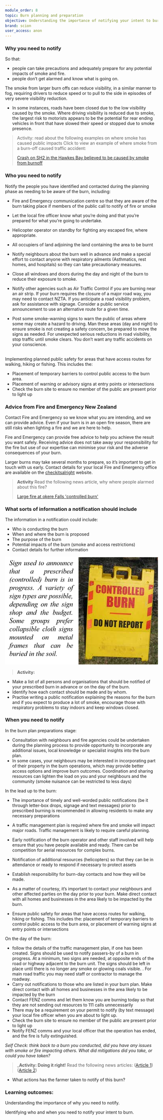 ```yaml
---
module_order: 8
topic: Burn planning and preparation
objective: Understanding the importance of notifying your intent to burn
brand: scion
user_access: anon
---
```


### Why you need to notify

So that:
* people can take precautions and adequately prepare for any potential impacts of smoke and fire. 
* people don’t get alarmed and know what is going on.


The smoke from larger burn offs can reduce visibility, in a similar manner to fog, requiring drivers to reduce speed or to pull to the side in episodes of very severe visibility reduction.
* In some instances, roads have been closed due to the low visibility caused by the smoke. Where driving visibility is reduced due to smoke, the largest risk to motorists appears to be the potential for rear ending vehicles in front that have slowed their speed or stopped due to smoke presence. 

> Activity:  read about the following examples on where smoke has caused public impacts
>Click to view an example of where smoke from a burn-off caused traffic accident: 
>
>[Crash on SH2 in the Hawkes Bay believed to be caused by smoke from burnoff](https://www.stuff.co.nz/dominion-post/news/hawkes-bay/125359513/crash-on-state-highway-2-in-tne-hawkes-bay-believed-to-be-caused-by-smoke-from-burnoff)

### Who you need to notify

Notify the people you have identified and contacted during the planning phase as needing to be aware of the burn, including:
* Fire and Emergency communication centre so that they are aware of the burn taking place if members of the public call to notify of fire or smoke
* Let the local fire officer know what you’re doing and that you’re prepared for what you’re going to undertake. 
* Helicopter operator on standby for fighting any escaped fire, where appropriate.
* All occupiers of land adjoining the land containing the area to be burnt
* Notify neighbours about the burn well in advance and make a special effort to contact anyone with respiratory ailments (Asthmatics, rest homes, and hospitals) so they can take precautionary measures.
* Close all windows and doors during the day and night of the burn to reduce their exposure to smoke.

* Notify other agencies such as Air Traffic Control if you are burning near an air strip. If your burn requires the closure of a major road way, you may need to contact NZTA. If you anticipate a road visibility problem, ask for assistance with signage. Consider a public service announcement to use an alternative route for a given time.

* Post some smoke-warning signs to warn the public of areas where some may create a hazard to driving. Man these areas (day and night) to ensure smoke is not creating a safety concern, be prepared to move the signs as needed. For unexpected serious reductions in road visibility, stop traffic until smoke clears. You don’t want any traffic accidents on your conscience.

\
Implementing planned public safety for areas that have access routes for walking, hiking or fishing. This includes the:
* Placement of temporary barriers to control public access to the burn area. 
* Placement of warning or advisory signs at entry points or intersections
* Check the burn site to ensure no member of the public are present prior to light up

### Advice from Fire and Emergency New Zealand

Contact Fire and Emergency so we know what you are intending, and we can provide advice. Even if your burn is in an open fire season, there are still risks when lighting a fire and we are here to help.

Fire and Emergency can provide free advice to help you achieve the result you want safely. Receiving advice does not take away your responsibility for the fire but use of our expertise can minimise your risk and the adverse consequences of your burn.

Larger burns may take several months to prepare, so it’s important to get in touch with us early.
Contact details for your local Fire and Emergency office are available on the [checkitsalright](www.checkitsalright.nz) website.

> __Activity__
>Read the following news article, why where people alarmed about this fire?
>
>[Large fire at okere Falls 'controlled burn'](https://www.stuff.co.nz/national/86787640/large-fire-at-okere-falls-controlled-burnoff)

### What sorts of information a notification should include

The information in a notification could include:
* Who is conducting the burn
* When and where the burn is proposed
* The purpose of the burn
* Potential impacts of the burn (smoke and access restrictions)
* Contact details for further information

![Figure1](/assets/img/Module8_Fig1.png)


>__Activity:__
* Make a list of all persons and organisations that should be notified of your prescribed burn in advance or on the day of the burn.
* Identify how each contact should be made and by whom.
* Practise writing a public notification explaining the reasons for the burn and if you expect to produce a lot of smoke, encourage those with respiratory problems to stay indoors and keep windows closed. 

### When you need to notify

In the burn plan preparations stage:
* Consultation with neighbours and fire agencies could be undertaken during the planning process to provide opportunity to incorporate any additional issues, local knowledge or specialist insights into the burn plan. 
* In some cases, your neighbours may be interested in incorporating part of their property in the burn operations, which may provide better access options and improve burn outcomes. Coordination and sharing resources can lighten the load on you and your neighbours and the community (smoke nuisance can be restricted to less days)

In the lead up to the burn:
* The importance of timely and well-worded public notifications (be it through letter-box drops, signage and text messages) prior to prescribed burning is recommended in allowing residents to make any necessary preparations
* A traffic management plan is required where fire and smoke will impact major roads. Traffic management is likely to require careful planning.

* Early notification of the burn operator and other staff involved will help ensure that you have people available and ready. There can be competition for aerial resources for complex burns.
* Notification of additional resources (helicopters) so that they can be in attendance or ready to respond if necessary to protect assets

* Establish responsibility for burn-day contacts and how they will be made.
* As a matter of courtesy, it’s important to contact your neighbours and other affected parties on the day prior to your burn. Make direct contact with all homes and businesses in the area likely to be impacted by the burn. 

* Ensure public safety for areas that have access routes for walking, hiking or fishing. This includes the: placement of temporary barriers to control public access to the burn area, or placement of warning signs at entry points or intersections

On the day of the burn:
* follow the details of the traffic management plan, if one has been created.   Signs should be used to notify passers-by of a burn in progress. At a minimum, two signs are needed, at opposite ends of the road or highway adjacent to the burn unit. The signs should be left in place until there is no longer any smoke or glowing coals visible. . For main road traffic you may need staff or contractor to manage the roadway.
* Carry out notifications to those who are listed in your burn plan. Make direct contact with all homes and businesses in the area likely to be impacted by the burn
* Contact FENZ comms and let them know you are burning today so that they are not sending out resources to 111 calls unnecessarily
* There may be a requirement on your permit to notify (by text message) your local fire officer when you are about to light up.
* Check the burn site to ensure no member of the public are present prior to light up
* Notify FENZ comms and your local officer that the operation has ended, and the fire is fully extinguished.

_Self Check: think back to a burn you conducted, did you have any issues with smoke or fire impacting others. What did mitigations did you take, or could you have taken?_


>___Activity: Doing it right!__
Read the following news articles:
([Article 1](https://www.stuff.co.nz/nelson-mail/news/115522698/holy-smoke-another-big-burnoff-catches-public-attention))
([Article 2](https://www.stuff.co.nz/nelson-mail/news/115441012/wairau-valley-fire-no-cause-for-alarm-says-fenz?rm=a))
* What actions has the farmer taken to notify of this burn?

### Learning outcomes: 

Understanding the importance of why you need to notify.

Identifying who and when you need to notify your intent to burn. 
